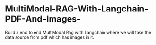 # MultiModal-RAG-With-Langchain-PDF-And-Images-
 Build a end to end MultiModal Rag with Langchain where we will take the data source from pdf which has images in it.
